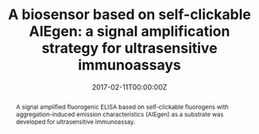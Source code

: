 ---
title: 'A biosensor based on self-clickable AIEgen: a signal amplification strategy for ultrasensitive immunoassays'

# Authors
# If you created a profile for a user (e.g. the default `admin` user), write the username (folder name) here
# and it will be replaced with their full name and linked to their profile.
authors:
  - Youyong Yuan
  - Wenbo Wu
  - Ruoxuan Wu
  - Shidang Xu
  - Bin Liu*

# Author notes (optional)
author_notes:
  - 'Equal contribution'
  - 'Equal contribution'
  - 'Equal contribution'
  - 'Equal contribution'
  - 'Corresponding author'

date: '2017-02-11T00:00:00Z'
doi: '10.1039/c7cc01093a'

# Schedule page publish date (NOT publication's date).
publishDate: '2017-04-13T00:00:00Z'

# Publication type.
# Accepts a single type but formatted as a YAML list (for Hugo requirements).
# Enter a publication type from the CSL standard.
publication_types: ['article-journal']

# Publication name and optional abbreviated publication name.
publication: In *Chemical Communications*
publication_short: In *	Chem. Commun.*

abstract: A signal amplified fluorogenic ELISA based on self-clickable fluorogens with aggregation-induced emission characteristics (AIEgen) as a substrate was developed for ultrasensitive immunoassay.

# Summary. An optional shortened abstract.
summary: A signal amplified fluorogenic ELISA based on self-clickable fluorogens with aggregation-induced emission characteristics (AIEgen) as a substrate was developed for ultrasensitive immunoassay.
tags: []

# Display this page in the Featured widget?
featured: true

# Custom links (uncomment lines below)
# links:
# - name: Custom Link
#   url: http://example.org

url_pdf: 'https://pubs.rsc.org/en/content/articlepdf/2017/cc/c7cc01093a'
url_code: ''
url_dataset: ''
url_poster: ''
url_project: ''
url_slides: ''
url_source: ''
url_video: ''

# Featured image
# To use, add an image named `featured.jpg/png` to your page's folder.
# image:
#   caption: 'Image credit: [**Unsplash**](https://unsplash.com/photos/pLCdAaMFLTE)'
#   focal_point: ''
#   preview_only: false
---